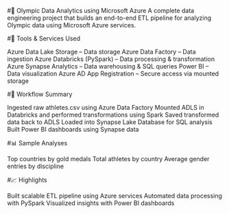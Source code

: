 #🏅 Olympic Data Analytics using Microsoft Azure
A complete data engineering project that builds an end-to-end ETL pipeline for analyzing Olympic data using Microsoft Azure services.


#🔧 Tools & Services Used

Azure Data Lake Storage – Data storage
Azure Data Factory – Data ingestion
Azure Databricks (PySpark) – Data processing & transformation
Azure Synapse Analytics – Data warehousing & SQL queries
Power BI – Data visualization
Azure AD App Registration – Secure access via mounted storage




#🔄 Workflow Summary

Ingested raw athletes.csv using Azure Data Factory
Mounted ADLS in Databricks and performed transformations using Spark
Saved transformed data back to ADLS
Loaded into Synapse Lake Database for SQL analysis
Built Power BI dashboards using Synapse data




#📊 Sample Analyses

Top countries by gold medals
Total athletes by country
Average gender entries by discipline




#📈 Highlights

Built scalable ETL pipeline using Azure services
Automated data processing with PySpark
Visualized insights with Power BI dashboards
